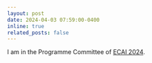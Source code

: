 ```yaml
---
layout: post
date: 2024-04-03 07:59:00-0400
inline: true
related_posts: false
---
```


I am in the Programme Committee of [ECAI 2024](https://www.ecai2024.eu).
